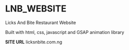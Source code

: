 # LNB_WEBSITE
Licks And Bite Restaurant Website

Built with html, css, javascript and GSAP animation library

**SITE URL**
licksnbite.com.ng
